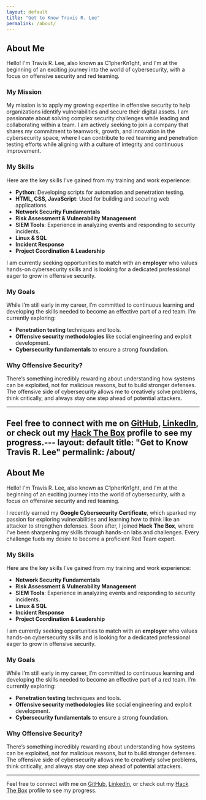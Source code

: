 ```yaml
---
layout: default
title: "Get to Know Travis R. Lee"
permalink: /about/
---
```


## About Me
Hello! I'm Travis R. Lee, also known as C1pherKn1ght, and I'm at the beginning of an exciting journey into the world of cybersecurity, with a focus on offensive security and red teaming.

### My Mission
My mission is to apply my growing expertise in offensive security to help organizations identify vulnerabilities and secure their digital assets. I am passionate about solving complex security challenges while leading and collaborating within a team. I am actively seeking to join a company that shares my commitment to teamwork, growth, and innovation in the cybersecurity space, where I can contribute to red teaming and penetration testing efforts while aligning with a culture of integrity and continuous improvement.

### My Skills
Here are the key skills I've gained from my training and work experience:
- **Python**: Developing scripts for automation and penetration testing.
- **HTML, CSS, JavaScript**: Used for building and securing web applications.
- **Network Security Fundamentals**
- **Risk Assessment & Vulnerability Management**
- **SIEM Tools**: Experience in analyzing events and responding to security incidents.
- **Linux & SQL**
- **Incident Response**
- **Project Coordination & Leadership**

I am currently seeking opportunities to match with an **employer** who values hands-on cybersecurity skills and is looking for a dedicated professional eager to grow in offensive security.

### My Goals
While I’m still early in my career, I’m committed to continuous learning and developing the skills needed to become an effective part of a red team. I’m currently exploring:
- **Penetration testing** techniques and tools.
- **Offensive security methodologies** like social engineering and exploit development.
- **Cybersecurity fundamentals** to ensure a strong foundation.

### Why Offensive Security?
There’s something incredibly rewarding about understanding how systems can be exploited, not for malicious reasons, but to build stronger defenses. The offensive side of cybersecurity allows me to creatively solve problems, think critically, and always stay one step ahead of potential attackers.

---

Feel free to connect with me on [GitHub](https://github.com/Travrl12), [LinkedIn](https://www.linkedin.com/in/travisrlee), or check out my [Hack The Box](https://app.hackthebox.com/profile/2105172) profile to see my progress.---
layout: default
title: "Get to Know Travis R. Lee"
permalink: /about/
---

<!-- markdownlint-disable MD012 -->

## About Me

Hello! I'm Travis R. Lee, also known as C1pherKn1ght, and I'm at the beginning of an exciting journey into the world of cybersecurity, with a focus on offensive security and red teaming.

I recently earned my **Google Cybersecurity Certificate**, which sparked my passion for exploring vulnerabilities and learning how to think like an attacker to strengthen defenses. Soon after, I joined **Hack The Box**, where I’ve been sharpening my skills through hands-on labs and challenges. Every challenge fuels my desire to become a proficient Red Team expert.

### My Skills

Here are the key skills I've gained from my training and work experience:

- **Network Security Fundamentals**
- **Risk Assessment & Vulnerability Management**
- **SIEM Tools**: Experience in analyzing events and responding to security incidents.
- **Linux & SQL**
- **Incident Response**
- **Project Coordination & Leadership**

I am currently seeking opportunities to match with an **employer** who values hands-on cybersecurity skills and is looking for a dedicated professional eager to grow in offensive security.

### My Goals

While I’m still early in my career, I’m committed to continuous learning and developing the skills needed to become an effective part of a red team. I’m currently exploring:

- **Penetration testing** techniques and tools.
- **Offensive security methodologies** like social engineering and exploit development.
- **Cybersecurity fundamentals** to ensure a strong foundation.

### Why Offensive Security?

There’s something incredibly rewarding about understanding how systems can be exploited, not for malicious reasons, but to build stronger defenses. The offensive side of cybersecurity allows me to creatively solve problems, think critically, and always stay one step ahead of potential attackers.

---

Feel free to connect with me on [GitHub](https://github.com/Travrl12), [LinkedIn](https://www.linkedin.com/in/travisrlee), or check out my [Hack The Box](https://app.hackthebox.com/profile/2105172) profile to see my progress.
